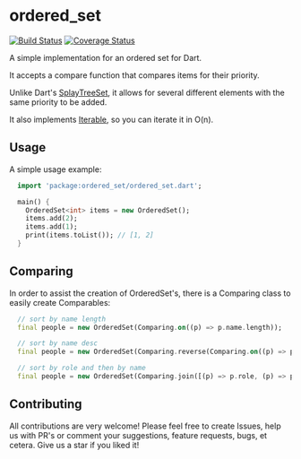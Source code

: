 # ordered_set

[![Build Status](https://travis-ci.org/luanpotter/ordered_set.svg?branch=master)](https://travis-ci.org/luanpotter/ordered_set)
[![Coverage Status](https://coveralls.io/repos/github/luanpotter/ordered_set/badge.svg?branch=master)](https://coveralls.io/github/luanpotter/ordered_set?branch=master)

A simple implementation for an ordered set for Dart.

It accepts a compare function that compares items for their priority.

Unlike Dart's [SplayTreeSet](https://api.dartlang.org/stable/1.24.3/dart-collection/SplayTreeSet/SplayTreeSet.html), it allows for several different elements with the same priority to be added.

It also implements [Iterable](https://api.dartlang.org/stable/1.24.3/dart-core/Iterable-class.html), so you can iterate it in O(n).

## Usage

A simple usage example:

```dart
  import 'package:ordered_set/ordered_set.dart';

  main() {
    OrderedSet<int> items = new OrderedSet();
    items.add(2);
    items.add(1);
    print(items.toList()); // [1, 2]
  }
```

## Comparing

In order to assist the creation of OrderedSet's, there is a Comparing class to easily create Comparables:

```dart
  // sort by name length
  final people = new OrderedSet(Comparing.on((p) => p.name.length));

  // sort by name desc
  final people = new OrderedSet(Comparing.reverse(Comparing.on((p) => p.name)));

  // sort by role and then by name
  final people = new OrderedSet(Comparing.join([(p) => p.role, (p) => p.name]));
```

## Contributing

All contributions are very welcome! Please feel free to create Issues, help us with PR's or comment your suggestions, feature requests, bugs, et cetera. Give us a star if you liked it!
